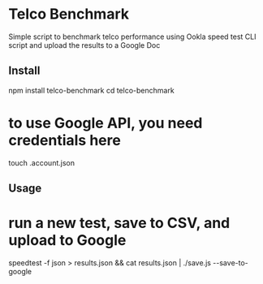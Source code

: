 # Telco Benchmark

Simple script to benchmark telco performance using Ookla speed test CLI script and upload the results to a Google Doc

## Install

npm install telco-benchmark
cd telco-benchmark

# to use Google API, you need credentials here
touch .account.json

## Usage

# run a new test, save to CSV, and upload to Google
speedtest -f json > results.json && cat results.json | ./save.js --save-to-google
